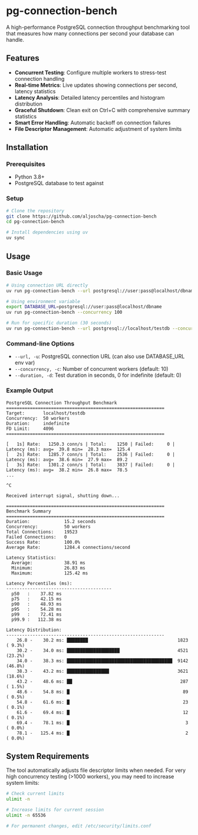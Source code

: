 # pg-connection-bench

A high-performance PostgreSQL connection throughput benchmarking tool that
measures how many connections per second your database can handle.

## Features

- **Concurrent Testing**: Configure multiple workers to stress-test connection handling
- **Real-time Metrics**: Live updates showing connections per second, latency statistics
- **Latency Analysis**: Detailed latency percentiles and histogram distribution
- **Graceful Shutdown**: Clean exit on Ctrl+C with comprehensive summary statistics
- **Smart Error Handling**: Automatic backoff on connection failures
- **File Descriptor Management**: Automatic adjustment of system limits

## Installation

### Prerequisites

- Python 3.8+
- PostgreSQL database to test against

### Setup

```bash
# Clone the repository
git clone https://github.com/aljoscha/pg-connection-bench
cd pg-connection-bench

# Install dependencies using uv
uv sync
```

## Usage

### Basic Usage

```bash
# Using connection URL directly
uv run pg-connection-bench --url postgresql://user:pass@localhost/dbname --concurrency 50

# Using environment variable
export DATABASE_URL=postgresql://user:pass@localhost/dbname
uv run pg-connection-bench --concurrency 100

# Run for specific duration (30 seconds)
uv run pg-connection-bench --url postgresql://localhost/testdb --concurrency 50 --duration 30
```

### Command-line Options

- `--url, -u`: PostgreSQL connection URL (can also use DATABASE_URL env var)
- `--concurrency, -c`: Number of concurrent workers (default: 10)
- `--duration, -d`: Test duration in seconds, 0 for indefinite (default: 0)

### Example Output

```
PostgreSQL Connection Throughput Benchmark
============================================================
Target:       localhost/testdb
Concurrency:  50 workers
Duration:     indefinite
FD Limit:     4096
============================================================

[   1s] Rate:   1250.3 conn/s | Total:    1250 | Failed:     0 | Latency (ms): avg=  39.8 min=  28.3 max=  125.4
[   2s] Rate:   1285.7 conn/s | Total:    2536 | Failed:     0 | Latency (ms): avg=  38.6 min=  27.9 max=  89.2
[   3s] Rate:   1301.2 conn/s | Total:    3837 | Failed:     0 | Latency (ms): avg=  38.2 min=  26.8 max=  78.5
...

^C

Received interrupt signal, shutting down...

============================================================
Benchmark Summary
============================================================
Duration:             15.2 seconds
Concurrency:          50 workers
Total Connections:    19523
Failed Connections:   0
Success Rate:         100.0%
Average Rate:         1284.4 connections/second

Latency Statistics:
  Average:            38.91 ms
  Minimum:            26.83 ms
  Maximum:            125.42 ms

Latency Percentiles (ms):
----------------------------------------
  p50   :    37.82 ms
  p75   :    42.15 ms
  p90   :    48.93 ms
  p95   :    54.28 ms
  p99   :    72.41 ms
  p99.9 :   112.38 ms

Latency Distribution:
------------------------------------------------------------
    26.8 -    30.2 ms: ████████                                  1823 ( 9.3%)
    30.2 -    34.0 ms: ████████████████████                      4521 (23.2%)
    34.0 -    38.3 ms: ████████████████████████████████████████  9142 (46.8%)
    38.3 -    43.2 ms: ████████████████                          3621 (18.6%)
    43.2 -    48.6 ms: ██                                         287 ( 1.5%)
    48.6 -    54.8 ms: █                                           89 ( 0.5%)
    54.8 -    61.6 ms: █                                           23 ( 0.1%)
    61.6 -    69.4 ms: █                                           12 ( 0.1%)
    69.4 -    78.1 ms: █                                            3 ( 0.0%)
    78.1 -   125.4 ms: █                                            2 ( 0.0%)
```

## System Requirements

The tool automatically adjusts file descriptor limits when needed. For very high concurrency testing (>1000 workers), you may need to increase system limits:

```bash
# Check current limits
ulimit -n

# Increase limits for current session
ulimit -n 65536

# For permanent changes, edit /etc/security/limits.conf
```
